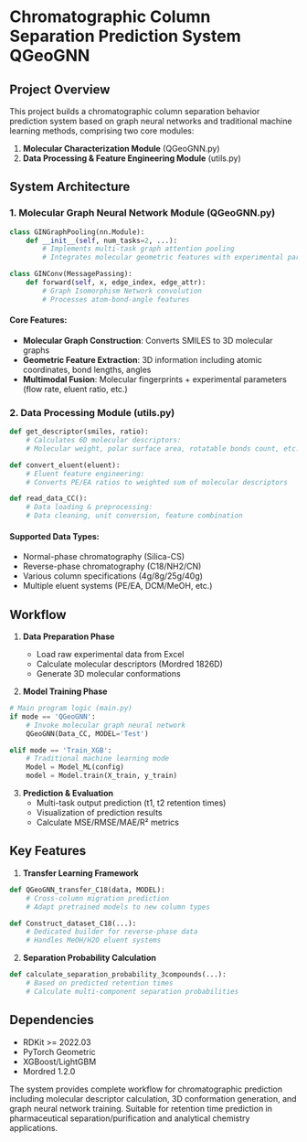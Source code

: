 # Chromatographic Column Separation Prediction System QGeoGNN

## Project Overview
This project builds a chromatographic column separation behavior prediction system based on graph neural networks and traditional machine learning methods, comprising two core modules:

1. **Molecular Characterization Module** (QGeoGNN.py)
2. **Data Processing & Feature Engineering Module** (utils.py)

## System Architecture

### 1. Molecular Graph Neural Network Module (QGeoGNN.py)
```python
class GINGraphPooling(nn.Module):
    def __init__(self, num_tasks=2, ...):
        # Implements multi-task graph attention pooling
        # Integrates molecular geometric features with experimental parameters

class GINConv(MessagePassing):
    def forward(self, x, edge_index, edge_attr):
        # Graph Isomorphism Network convolution
        # Processes atom-bond-angle features
```

#### Core Features:
- **Molecular Graph Construction**: Converts SMILES to 3D molecular graphs
- **Geometric Feature Extraction**: 3D information including atomic coordinates, bond lengths, angles
- **Multimodal Fusion**: Molecular fingerprints + experimental parameters (flow rate, eluent ratio, etc.)

### 2. Data Processing Module (utils.py)
```python
def get_descriptor(smiles, ratio):
    # Calculates 6D molecular descriptors:
    # Molecular weight, polar surface area, rotatable bonds count, etc.

def convert_eluent(eluent):
    # Eluent feature engineering:
    # Converts PE/EA ratios to weighted sum of molecular descriptors

def read_data_CC():
    # Data loading & preprocessing:
    # Data cleaning, unit conversion, feature combination
```

#### Supported Data Types:
- Normal-phase chromatography (Silica-CS)
- Reverse-phase chromatography (C18/NH2/CN)
- Various column specifications (4g/8g/25g/40g)
- Multiple eluent systems (PE/EA, DCM/MeOH, etc.)

## Workflow

1. **Data Preparation Phase**
   - Load raw experimental data from Excel
   - Calculate molecular descriptors (Mordred 1826D)
   - Generate 3D molecular conformations

2. **Model Training Phase**
```python
# Main program logic (main.py)
if mode == 'QGeoGNN':
    # Invoke molecular graph neural network
    QGeoGNN(Data_CC, MODEL='Test')

elif mode == 'Train_XGB':
    # Traditional machine learning mode
    Model = Model_ML(config)
    model = Model.train(X_train, y_train)
```

3. **Prediction & Evaluation**
   - Multi-task output prediction (t1, t2 retention times)
   - Visualization of prediction results
   - Calculate MSE/RMSE/MAE/R² metrics

## Key Features

1. **Transfer Learning Framework**
```python
def QGeoGNN_transfer_C18(data, MODEL):
    # Cross-column migration prediction
    # Adapt pretrained models to new column types

def Construct_dataset_C18(...):
    # Dedicated builder for reverse-phase data
    # Handles MeOH/H2O eluent systems
```

2. **Separation Probability Calculation**
```python
def calculate_separation_probability_3compounds(...):
    # Based on predicted retention times
    # Calculate multi-component separation probabilities
```

## Dependencies
- RDKit >= 2022.03
- PyTorch Geometric
- XGBoost/LightGBM
- Mordred 1.2.0

The system provides complete workflow for chromatographic prediction including molecular descriptor calculation, 3D conformation generation, and graph neural network training. Suitable for retention time prediction in pharmaceutical separation/purification and analytical chemistry applications.
```
